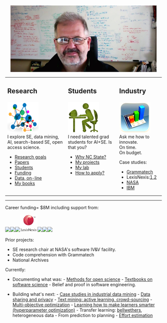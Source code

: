 <center>

<a href="img/bigtim.jpg"><img src="img/bigtim.jpg" width=470></a>

</center>

<table  class=paddingBetweenCols>


<tr><td>
<h2> Research </h2>
</td><td>
<h2> Students</h2>
</td><td>
<h2>Industry</h2>
</td></tr>

<tr><td valign=top>

<img width=100 height=100 src="img/research2.png">
<br>
I explore SE, data mining, AI, search-based SE, open access science.
<ul>
<li> <a href="goals.html">Research goals</a></li>
<li> <a href="https://scholar.google.com/citations?user=7htTUTgmLtUC&hl=en&oi=ao">Papers</a></li>
<li> <a href="https://docs.google.com/spreadsheets/d/1oWGEfEdt4aXZ_chBLTzw2RkKhGTKIKReetkcb8Zo2F4">Students</a></li>
<li> <a href="https://docs.google.com/spreadsheets/d/1Y5YrD3WkZlee7LLXLN5m9vvMPL2qBU-vruHpRr77dqg/edit#gid=676744746">Funding</a></li>
<li> <a href="http://openscience.us/repo">Data, on-line</a></li>
<li> <a href="books.html">My books</a></li>
</ul>

</td><td valign=top>
<img width=100 height=100 src="img/students.png">
<br>I need talented grad students for AI+SE. 
 Is that you?

<ul>
<li> <a href="https://www.youtube.com/watch?v=LRoI-Rw4GBY">Why NC State?</a>
<li> <a href="http://ai4se.net/projects">My projects</a>
<li> <a href="http://ai4se.net">My lab</a>
<li> <a href="application.html">How to apply?</a>
</ul>
</td><td valign=top>
<img width=100 src="img/industry.png">
<br>Ask me how to innovate. <br>On time.<br> On budget.
<p>Case studies:
<ul>
<li><a href="https://www.sbir.gov/sbirsearch/detail/4945">Grammatech</a></li>
<li>LexisNexis:<a href="http://www.slideshare.net/slideshow/embed_code/key/f8etbZ448ukfOs">1</a>,<a href="pdf/Best_Practice_SE_text_mining.pdf">2<a> </li>
<li><a href="http://www.slideshare.net/timmenzies/172529main-ken-andtimsoftwareassuranceresearchatwestvirginia?qid=4ddfaa48-dea3-4397-800b-74170c2722da&v=&b=&from_search=4">NASA</a></li>
<li><a href="https://github.com/timm/16/blob/master/matt.pdf">IBM</a></li>
</ul></p>
</td></tr>

</table>

<hr>

Career funding= $8M including support from:

<img height=56 src="https://media.glassdoor.com/sqls/263980/grammatech-squarelogo.png"><img
height=60   src="https://pbs.twimg.com/profile_images/471652076645126144/Lds3l2C3_normal.jpeg"><img
height=56 src="https://65.media.tumblr.com/avatar_fd969ad68e5a_128.png"><img
height=56 src="img/ln.png"><img
height=56 src="https://pbs.twimg.com/profile_images/67630775/button_meatball_normal.png"><img
height=56 src="http://www.nij.gov/PublishingImages/nij-logo-sak-page.jpg"><img
height=56 src="https://www.unavco.org/lib/images/Footer-NSF-logo.png">




Prior projects:

- SE research chair at NASA's software IV&V facility.
- Code comprehension with Grammatech
- National Archives


Currently:

- Documenting what was:
       - <a href="http://openscience.us/repo">Methods for open science</a>
       - <a href="books.html">Textbooks on software science</a>
       - Belief and proof in software engineering.

- Building what's next:
       - <a href="http://tiny.cc/factorg">Case studies in industrial data mining</a>
       - <a href="http://menzies.us/pdf/15lace2.pdf">Data sharing and privacy</a>
       -  <a href="https://docs.google.com/presentation/d/145_yPZnx65Z-TOW3_Y9HcLqbEm39QZD1oZMksI8FqW4/edit#slide=id.gc6f980f91_0_29">Text mining: active learning, crowd-sourcing</a>
       - <a href="http://www.slideshare.net/timmenzies/gale-geometric-active-learning-for-searchbased-software-engineering">Multi-objective optimization</a>
       - <a href="https://raw.githubusercontent.com/timm/timm.github.io/master/pdf/16tunelearner.pdf">Learning how to make learners smarter (hyperparameter optimization)</a>
       - Transfer learning: <a href="http://dl.acm.org/citation.cfm?id=2970339">bellwethers</a>, heterogeneous data
       - From prediction to planning
       - <a href="http://arxiv.org/pdf/1609.00489">Effort estimation</a>



